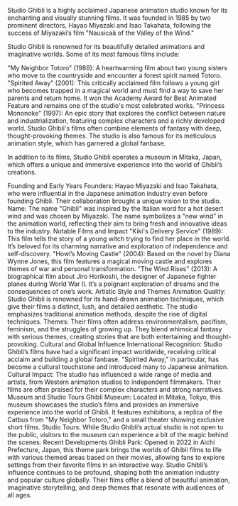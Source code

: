 Studio Ghibli is a highly acclaimed Japanese animation studio known for its enchanting and visually stunning films. It was founded in 1985 by two prominent directors, Hayao Miyazaki and Isao Takahata, following the success of Miyazaki’s film "Nausicaä of the Valley of the Wind."

Studio Ghibli is renowned for its beautifully detailed animations and imaginative worlds. Some of its most famous films include:

"My Neighbor Totoro" (1988): A heartwarming film about two young sisters who move to the countryside and encounter a forest spirit named Totoro.
"Spirited Away" (2001): This critically acclaimed film follows a young girl who becomes trapped in a magical world and must find a way to save her parents and return home. It won the Academy Award for Best Animated Feature and remains one of the studio's most celebrated works.
"Princess Mononoke" (1997): An epic story that explores the conflict between nature and industrialization, featuring complex characters and a richly developed world.
Studio Ghibli's films often combine elements of fantasy with deep, thought-provoking themes. The studio is also famous for its meticulous animation style, which has garnered a global fanbase.

In addition to its films, Studio Ghibli operates a museum in Mitaka, Japan, which offers a unique and immersive experience into the world of Ghibli’s creations.

Founding and Early Years
Founders: Hayao Miyazaki and Isao Takahata, who were influential in the Japanese animation industry even before founding Ghibli. Their collaboration brought a unique vision to the studio.
Name: The name "Ghibli" was inspired by the Italian word for a hot desert wind and was chosen by Miyazaki. The name symbolizes a "new wind" in the animation world, reflecting their aim to bring fresh and innovative ideas to the industry.
Notable Films and Impact
"Kiki's Delivery Service" (1989): This film tells the story of a young witch trying to find her place in the world. It’s beloved for its charming narrative and exploration of independence and self-discovery.
"Howl’s Moving Castle" (2004): Based on the novel by Diana Wynne Jones, this film features a magical moving castle and explores themes of war and personal transformation.
"The Wind Rises" (2013): A biographical film about Jiro Horikoshi, the designer of Japanese fighter planes during World War II. It’s a poignant exploration of dreams and the consequences of one’s work.
Artistic Style and Themes
Animation Quality: Studio Ghibli is renowned for its hand-drawn animation techniques, which give their films a distinct, lush, and detailed aesthetic. The studio emphasizes traditional animation methods, despite the rise of digital techniques.
Themes: Their films often address environmentalism, pacifism, feminism, and the struggles of growing up. They blend whimsical fantasy with serious themes, creating stories that are both entertaining and thought-provoking.
Cultural and Global Influence
International Recognition: Studio Ghibli’s films have had a significant impact worldwide, receiving critical acclaim and building a global fanbase. "Spirited Away," in particular, has become a cultural touchstone and introduced many to Japanese animation.
Cultural Impact: The studio has influenced a wide range of media and artists, from Western animation studios to independent filmmakers. Their films are often praised for their complex characters and strong narratives.
Museum and Studio Tours
Ghibli Museum: Located in Mitaka, Tokyo, this museum showcases the studio’s films and provides an immersive experience into the world of Ghibli. It features exhibitions, a replica of the Catbus from "My Neighbor Totoro," and a small theater showing exclusive short films.
Studio Tours: While Studio Ghibli’s actual studio is not open to the public, visitors to the museum can experience a bit of the magic behind the scenes.
Recent Developments
Ghibli Park: Opened in 2022 in Aichi Prefecture, Japan, this theme park brings the worlds of Ghibli films to life with various themed areas based on their movies, allowing fans to explore settings from their favorite films in an interactive way.
Studio Ghibli’s influence continues to be profound, shaping both the animation industry and popular culture globally. Their films offer a blend of beautiful animation, imaginative storytelling, and deep themes that resonate with audiences of all ages.
